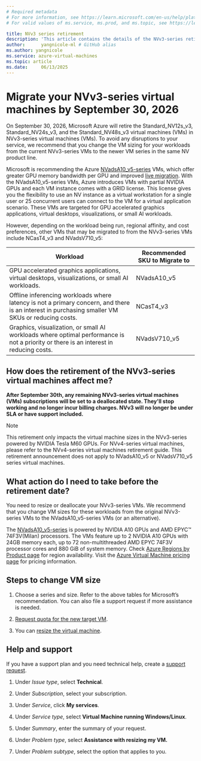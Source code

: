 ```yaml
---
# Required metadata
# For more information, see https://learn.microsoft.com/en-us/help/platform/learn-editor-add-metadata
# For valid values of ms.service, ms.prod, and ms.topic, see https://learn.microsoft.com/en-us/help/platform/metadata-taxonomies

title: NVv3 series retirement
description: 'This article contains the details of the NVv3-series retirement. '
author:      yangnicole-ml # GitHub alias
ms.author: yangnicole
ms.service: azure-virtual-machines
ms.topic: article
ms.date:     06/13/2025
---
```


# Migrate your NVv3-series virtual machines by September 30, 2026

On September 30, 2026, Microsoft Azure will retire the Standard_NV12s_v3, Standard_NV24s_v3, and the Standard_NV48s_v3 virtual machines (VMs) in NVv3-series virtual machines (VMs). To avoid any disruptions to your service, we recommend that you change the VM sizing for your workloads from the current NVv3-series VMs to the newer VM series in the same NV product line. 

Microsoft is recommending the Azure [NVadsA10_v5-series](/azure/virtual-machines/sizes/gpu-accelerated/nvadsa10v5-series?tabs=sizebasic) VMs, which offer greater GPU memory bandwidth per GPU and improved [live migration](/azure/virtual-machines/maintenance-and-updates). With the NVadsA10_v5-series VMs, Azure introduces VMs with partial NVIDIA GPUs and each VM instance comes with a GRID license. This license gives you the flexibility to use an NV instance as a virtual workstation for a single user or 25 concurrent users can connect to the VM for a virtual application scenario. These VMs are targeted for GPU accelerated graphics applications, virtual desktops, visualizations, or small AI workloads. 

However, depending on the workload being run, regional affinity, and cost preferences, other VMs that may be migrated to from the NVv3-series VMs include NCasT4_v3 and NVadsV710_v5: 

|Workload|Recommended SKU to Migrate to|
| -------- | -------- |
|GPU accelerated graphics applications, virtual desktops, visualizations, or small AI workloads. |NVadsA10_v5|
|Offline inferencing workloads where latency is not a primary concern, and there is an interest in purchasing smaller VM SKUs or reducing costs. |NCasT4_v3|
|Graphics, visualization, or small AI workloads where optimal performance is not a priority or there is an interest in reducing costs.|NVadsV710_v5|

## How does the retirement of the NVv3-series virtual machines affect me? 

**After September 30th, any remaining NVv3-series virtual machines (VMs) subscriptions will be set to a deallocated state. They'll stop working and no longer incur billing charges. NVv3 will no longer be under SLA or have support included.** 

> [!NOTE]
> This retirement only impacts the virtual machine sizes in the NVv3-series powered by NVIDIA Tesla M60 GPUs. For NVv4-series virtual machines, please refer to the NVv4-series virtual machines retirement guide. This retirement announcement does not apply to NVadsA10_v5 or NVadsV710_v5 series virtual machines. 

## What action do I need to take before the retirement date? 

You need to resize or deallocate your NVv3-series VMs. We recommend that you change VM sizes for these workloads from the original NVv3-series VMs to the NVadsA10_v5-series VMs (or an alternative).

The [NVadsA10_v5-series](/azure/virtual-machines/sizes/gpu-accelerated/nvadsa10v5-series?tabs=sizebasic) is powered by NVIDIA A10 GPUs and AMD EPYC™ 74F3V(Milan) processors. The VMs feature up to 2 NVIDIA A10 GPUs with 24GB memory each, up to 72 non-multithreaded AMD EPYC 74F3V processor cores and 880 GiB of system memory. Check [Azure Regions by Product page](https://azure.microsoft.com/explore/global-infrastructure/products-by-region/) for region availability. Visit the [Azure Virtual Machine pricing page](https://azure.microsoft.com/pricing/details/virtual-machines/) for pricing information.

## Steps to change VM size

1. Choose a series and size. Refer to the above tables for Microsoft’s recommendation. You can also file a support request if more assistance is needed.

1. [Request quota for the new target VM](/azure/azure-portal/supportability/per-vm-quota-requests).

1. You can [resize the virtual machine](/azure/virtual-machines/resize-vm).

## Help and support

If you have a support plan and you need technical help, create a [support request](https://portal.azure.com/).

1. Under *Issue type*, select **Technical**.

1. Under *Subscription*, select your subscription.

1. Under *Service*, click **My services**.

1. Under *Service type*, select **Virtual Machine running Windows/Linux**.

1. Under *Summary*, enter the summary of your request.

1. Under *Problem type*, select **Assistance with resizing my VM.**

1. Under *Problem subtype*, select the option that applies to you.

